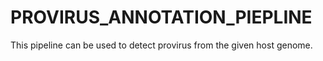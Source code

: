 # PROVIRUS_ANNOTATION_PIEPLINE
This pipeline can be used to detect provirus from the given host genome.
